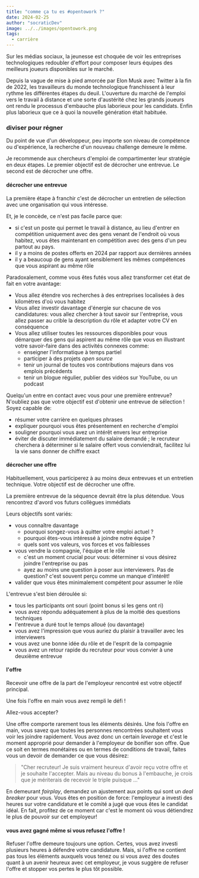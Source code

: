 ```yaml
---
title: "comme ça tu es #opentowork ?"
date: 2024-02-25
author: "socraticDev"
image: ../../images/opentowork.png
tags:
  - carrière
---
```


Sur les médias sociaux, la jeunesse est choquée de voir les entreprises
technologiques redoubler d'effort pour composer leurs équipes des meilleurs joueurs
disponibles sur le marché.

Depuis la vague de mise à pied amorcée par Elon Musk avec Twitter à la fin de
2022, les travailleurs du monde technologique franchissent à leur rythme les différentes étapes du
deuil. L'ouverture du marché de l'emploi vers le travail à distance et une
sorte d'austérité chez les grands joueurs ont rendu le processus d'embauche plus
laborieux pour les candidats. Enfin plus laborieux que ce à quoi la nouvelle
génération était habituée.

### diviser pour régner

Du point de vue d'un développeur, peu importe son niveau de compétence ou
d'expérience, la recherche d'un nouveau challenge demeure le même.

Je recommende aux chercheurs d'emploi de compartimenter leur stratégie en deux
étapes. Le premier objectif est de décrocher une entrevue. Le second est de
décrocher une offre.

#### décrocher une entrevue

La première étape à franchir c'est de décrocher un entretien de sélection avec
une organisation qui vous intéresse.

Et, je le concède, ce n'est pas facile parce que:

- si c'est un poste qui permet le travail à distance, au lieu d'entrer en
  compétition uniquement avec des gens venant de l'endroit où vous habitez,
  vous êtes maintenant en
  compétition avec des gens d'un peu partout au pays.
- il y a moins de postes offerts en 2024 par rapport aux dernières années
- il y a beaucoup de gens ayant sensiblement les mêmes compétences que vous aspirant au même rôle

Paradoxalement, comme vous êtes futés vous allez transformer cet état de fait
en votre avantage:

- Vous allez étendre vos recherches à des entreprises localisées à des
  kilomètres d'où vous habitez
- Vous allez investir davantage d'énergie sur chacune de vos candidatures: vous
  allez chercher à tout savoir sur l'entreprise, vous allez passer au crible la
  description du rôle et adapter votre CV en conséquence
- Vous allez utiliser toutes les ressources disponibles pour vous démarquer des
  gens qui aspirent au même rôle que vous en illustrant votre savoir-faire dans
  des activités connexes comme:
  - enseigner l'informatique à temps partiel
  - participer à des projets _open source_
  - tenir un journal de toutes vos contributions majeurs dans vos emplois précédents
  - tenir un blogue régulier, publier des vidéos sur YouTube, ou un podcast

Quelqu'un entre en contact avec vous pour une première entrevue? N'oubliez pas
que votre objectif est d'obtenir une entrevue de sélection ! Soyez capable de:

- résumer votre carrière en quelques phrases
- expliquer pourquoi vous êtes présentement en recherche d'emploi
- souligner pourquoi vous avez un intérêt envers leur entreprise
- éviter de discuter immédiatement du salaire demandé ; le recruteur cherchera à
  déterminer si le salaire offert vous conviendrait, facilitez lui la vie sans
  donner de chiffre exact

####  décrocher une offre

Habituellement, vous participerez à au moins deux entrevues et un
entretien technique. Votre objectif est de décrocher une offre.

La première entrevue de la séquence devrait être la plus détendue. Vous
rencontrez d'avord vos futurs collègues immédiats

Leurs objectifs sont variés:

- vous connaître davantage
  - pourquoi songez-vous à quitter votre emploi actuel ?
  - pourquoi êtes-vous intéressé à joindre notre équipe ?
  - quels sont vos valeurs, vos forces et vos faiblesses
- vous vendre la compagnie, l'équipe et le rôle
  - c'est un moment crucial pour vous: déterminer si vous désirez joindre
    l'entreprise ou pas
  - ayez au moins une question à poser aux interviewers. Pas de question? c'est
    souvent perçu comme un manque d'intérêt!
- valider que vous êtes minimalement compétent pour assumer le rôle

L'entrevue s'est bien déroulée si:

- tous les participants ont souri (point bonus si les gens ont ri)
- vous avez répondu adéquatement à plus de la moitié des questions techniques
- l'entrevue a duré tout le temps alloué (ou davantage)
- vous avez l'impression que vous auriez du plaisir à travailler avec les interviewers
- vous avez une bonne idée du rôle et de l'esprit de la compagnie
- vous avez un retour rapide du recruteur pour vous convier à une deuxième entrevue

#### l'offre

Recevoir une offre de la part de l'employeur rencontré est votre objectif
principal.

Une fois l'offre en main vous avez rempli le défi !

Allez-vous accepter?

Une offre comporte rarement tous les éléments désirés. Une fois l'offre en
main, vous savez que toutes les personnes rencontrées souhaitent vous voir les
joindre rapidement. Vous avez donc un certain _leverage_ et c'est le moment
approprié pour demander à l'employeur de bonifier son offre. Que ce soit en
termes monétaires ou en termes de conditions de travail, faites vous un devoir de
demander ce que vous désirez:

> "Cher recruteur! Je suis vraiment heureux d'avoir reçu votre offre et je
> souhaite l'accepter. Mais au niveau du bonus à l'embauche, je crois que je
> mériterais de recevoir le triple puisque ..."

En demeurant _fairplay_, demandez un ajustement aux points qui sont un
_deal breaker_ pour vous. Vous êtes en position de force: l'employeur a investi
des heures sur votre candidature et le comité a jugé que vous êtes
le candidat idéal. En fait, profitez de ce moment car c'est le moment où vous
détiendrez le plus de pouvoir sur cet employeur!

#### vous avez gagné même si vous refusez l'offre !

Refuser l'offre demeure toujours une option. Certes, vous avez
investi plusieurs heures à défendre votre candidature. Mais, si l'offre ne
contient pas tous les éléments auxquels vous tenez ou si vous avez des doutes
quant à un avenir heureux avec cet employeur, je vous suggère de refuser
l'offre et stopper vos pertes le plus tôt possible.
